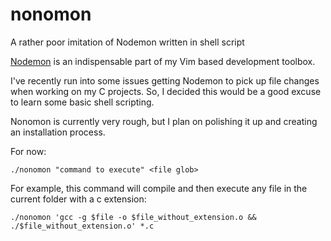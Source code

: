 # nonomon
A rather poor imitation of Nodemon written in shell script

[Nodemon](https://github.com/remy/nodemon) is an indispensable part of my Vim based development toolbox.

I've recently run into some issues getting Nodemon to pick up file changes when working on my C projects. So, I decided this would be a good excuse to learn some basic shell scripting.

Nonomon is currently very rough, but I plan on polishing it up and creating an installation process. 

For now:

```shell
./nonomon "command to execute" <file glob>
```

For example, this command will compile and then execute any file in the current folder with a c extension:

```shell
./nonomon 'gcc -g $file -o $file_without_extension.o && ./$file_without_extension.o' *.c
```
